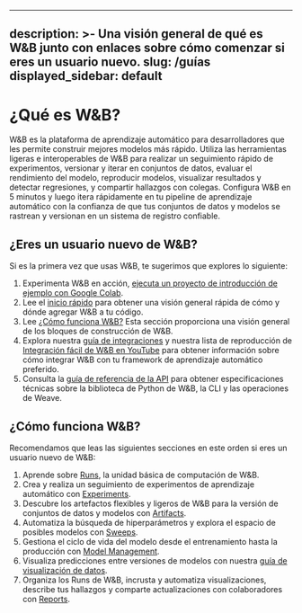 

---
description: >-
  Una visión general de qué es W&B junto con enlaces sobre cómo comenzar si eres un usuario nuevo.
slug: /guías
displayed_sidebar: default
---

# ¿Qué es W&B?

W&B es la plataforma de aprendizaje automático para desarrolladores que les permite construir mejores modelos más rápido. Utiliza las herramientas ligeras e interoperables de W&B para realizar un seguimiento rápido de experimentos, versionar y iterar en conjuntos de datos, evaluar el rendimiento del modelo, reproducir modelos, visualizar resultados y detectar regresiones, y compartir hallazgos con colegas.
Configura W&B en 5 minutos y luego itera rápidamente en tu pipeline de aprendizaje automático con la confianza de que tus conjuntos de datos y modelos se rastrean y versionan en un sistema de registro confiable.

<!-- ![](@site/static/images/general/diagram_2021.png) -->

## ¿Eres un usuario nuevo de W&B?

Si es la primera vez que usas W&B, te sugerimos que explores lo siguiente:

1. Experimenta W&B en acción, [ejecuta un proyecto de introducción de ejemplo con Google Colab](http://wandb.me/intro).
1. Lee el [inicio rápido](../quickstart.md) para obtener una visión general rápida de cómo y dónde agregar W&B a tu código.
1. Lee [¿Cómo funciona W&B?](#cómo-funciona-weights--biases) Esta sección proporciona una visión general de los bloques de construcción de W&B.
1. Explora nuestra [guía de integraciones](./integrations/intro.md) y nuestra lista de reproducción de [Integración fácil de W&B en YouTube](https://www.youtube.com/playlist?list=PLD80i8An1OEGDADxOBaH71ZwieZ9nmPGC) para obtener información sobre cómo integrar W&B con tu framework de aprendizaje automático preferido.
1. Consulta la [guía de referencia de la API](../ref/README.md) para obtener especificaciones técnicas sobre la biblioteca de Python de W&B, la CLI y las operaciones de Weave.

## ¿Cómo funciona W&B?

Recomendamos que leas las siguientes secciones en este orden si eres un usuario nuevo de W&B:

1. Aprende sobre [Runs](./runs/intro.md), la unidad básica de computación de W&B.
2. Crea y realiza un seguimiento de experimentos de aprendizaje automático con [Experiments](./track/intro.md).
3. Descubre los artefactos flexibles y ligeros de W&B para la versión de conjuntos de datos y modelos con [Artifacts](./artifacts/intro.md).
4. Automatiza la búsqueda de hiperparámetros y explora el espacio de posibles modelos con [Sweeps](./sweeps/intro.md).
5. Gestiona el ciclo de vida del modelo desde el entrenamiento hasta la producción con [Model Management](./models/intro.md).
6. Visualiza predicciones entre versiones de modelos con nuestra [guía de visualización de datos](./data-vis/intro.md).
7. Organiza los Runs de W&B, incrusta y automatiza visualizaciones, describe tus hallazgos y comparte actualizaciones con colaboradores con [Reports](./reports/intro.md).